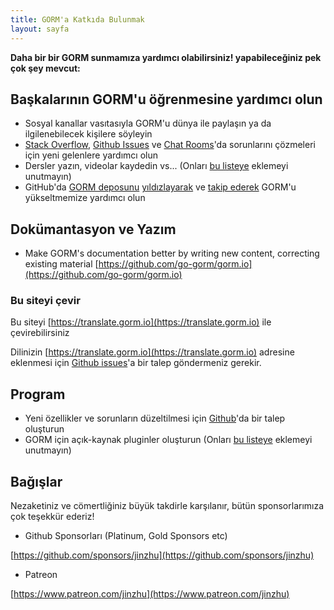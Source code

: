 ```yaml
---
title: GORM'a Katkıda Bulunmak
layout: sayfa
---
```


**Daha bir bir GORM sunmamıza yardımcı olabilirsiniz! yapabileceğiniz pek çok şey mevcut:**

## Başkalarının GORM'u öğrenmesine yardımcı olun

* Sosyal kanallar vasıtasıyla GORM'u dünya ile paylaşın ya da ilgilenebilecek kişilere söyleyin
* [Stack Overflow](https://stackoverflow.com/questions/tagged/go-gorm), [Github Issues](https://github.com/go-gorm/gorm/issues) ve [Chat Rooms](/community.html#Chat)'da sorunlarını çözmeleri için yeni gelenlere yardımcı olun
* Dersler yazın, videolar kaydedin vs... (Onları [bu listeye](/community.html) eklemeyi unutmayın)
* GitHub'da [GORM deposunu](https://github.com/go-gorm/gorm) [yıldızlayarak](https://github.com/go-gorm/gorm/stargazers) ve [takip ederek](https://github.com/go-gorm/gorm/watchers) GORM'u yükseltmemize yardımcı olun

## Dokümantasyon ve Yazım

* Make GORM's documentation better by writing new content, correcting existing material [https://github.com/go-gorm/gorm.io](https://github.com/go-gorm/gorm.io)

### Bu siteyi çevir

Bu siteyi [https://translate.gorm.io](https://translate.gorm.io) ile çevirebilirsiniz

Dilinizin [https://translate.gorm.io](https://translate.gorm.io) adresine eklenmesi için [Github issues](https://github.com/go-gorm/gorm.io/issues)'a bir talep göndermeniz gerekir.

## Program

* Yeni özellikler ve sorunların düzeltilmesi için [Github](https://github.com/go-gorm/gorm)'da bir talep oluşturun
* GORM için açık-kaynak pluginler oluşturun (Onları [bu listeye](/community.html#Open-Sources) eklemeyi unutmayın)

## Bağışlar

Nezaketiniz ve cömertliğiniz büyük takdirle karşılanır, bütün sponsorlarımıza çok teşekkür ederiz!

* Github Sponsorları (Platinum, Gold Sponsors etc)

[https://github.com/sponsors/jinzhu](https://github.com/sponsors/jinzhu)

* Patreon

[https://www.patreon.com/jinzhu](https://www.patreon.com/jinzhu)

<br>
